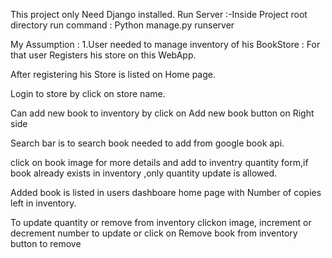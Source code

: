 This project only Need Django installed.
Run Server :-Inside Project root directory run command :   Python manage.py runserver 

My Assumption :
   1.User needed to manage inventory of his BookStore :
      For that user Registers his store on this WebApp.

After registering his Store is listed on Home page.

Login to store by click on store name.

Can add new book to inventory by click on Add new book button on Right side

Search bar is to search book needed to add from google book api.

click on book image for more details and add to inventry quantity form,if book already exists in inventory ,only quantity update is allowed.

Added book is listed in users dashboare home page with Number of copies left in inventory.

To update quantity or remove from inventory clickon image, increment or decrement number to update or click on Remove book from inventory button to remove
   
   
